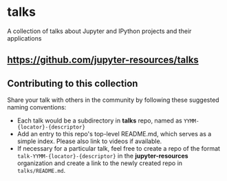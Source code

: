 # talks

A collection of talks about Jupyter and IPython projects and their applications

https://github.com/jupyter-resources/talks
- 
## Contributing to this collection

Share your talk with others in the community by following these suggested naming conventions:

- Each talk would be a subdirectory in **talks** repo, named as `YYMM-{locator}-{descriptor}`
- Add an entry to this repo's top-level README.md, which serves as a simple index. Please also link to videos if available.
- If necessary for a particular talk, feel free to create a repo of the format `talk-YYMM-{locator}-{descriptor}` in the **jupyter-resources** organization and create a link to the newly created repo in `talks/README.md`.

